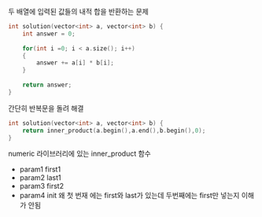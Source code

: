 두 배열에 입력된 값들의 내적 합을 반환하는 문제
```C++
int solution(vector<int> a, vector<int> b) {
    int answer = 0;
    
    for(int i =0; i < a.size(); i++)
    {
        answer += a[i] * b[i];
    }
    
    return answer;
}
```
간단히 반복문을 돌려 해결

```C++
int solution(vector<int> a, vector<int> b) {    
    return inner_product(a.begin(),a.end(),b.begin(),0);
}
```
numeric 라이브러리에 있는 inner_product 함수
- param1 first1
- param2 last1
- param3 first2
- param4 init
왜 첫 번재 에는 first와 last가 있는데 두번째에는 first만 넣는지 이해가 안됨